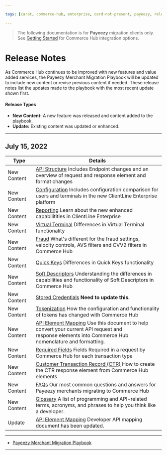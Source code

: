 ```yaml
---

tags: [carat, commerce-hub, enterprise, card-not-present, payeezy, release-notes]

---
```


<!-- theme: danger -->
>  The following documentation is for **Payeezy** migration clients only. See [Getting Started](?path=docs/Getting-Started/Getting-Started-General.md) for Commerce Hub integration options.

# Release Notes

As Commerce Hub continues to be improved with new features and value added services, the Payeezy Merchant Migration Playbook will be updated to include new content or revise previous content if needed.  These release notes list the updates made to the playbook with the most recent update shown first.

#### Release Types

- **New Content:** A new feature was released and content added to the playbook.
- **Update:** Existing content was updated or enhanced.

---

## July 15, 2022

| Type | Details |  
| ----- | ----- |
| New Content | [API Structure](?path=docs/Resources/Guides/Payeezy/Payeezy-Migration-ExtendedCoreAPI.md) Includes Endpoint changes and an overview of request and response element and format changes |
| New Content | [Configuration](?path=docs/Resources/Guides/Payeezy/Payeezy-Migration-ExtendedCoreConfig.md) Includes configuration comparison for users and terminals in the new ClientLine Enterprise platform|
| New Content | [Reporting](?path=docs/Resources/Guides/Payeezy/Payeezy-Migration-ExtendedCoreReporting.md) Learn about the new enhanced capabilitities in ClientLine Enterprise|
| New Content | [Virtual Terminal](?path=docs/Resources/Guides/Payeezy/Payeezy-Migration-ExtendedCoreVT.md) Differences in Virtual Terminal functionality |
| New Content | [Fraud](?path=docs/Resources/Guides/Payeezy/Payeezy-Migration-ExtendedFeaturesFraud.md) What's different for the fraud settings, velocity controls, AVS filters and CVV2 filters in Commerce Hub |
| New Content | [Quick Keys](?path=docs/Resources/Guides/Payeezy/Payeezy-Migration-ExtendedFeaturesQuickKey.md) Differences in Quick Keys functionality |
| New Content | [Soft Descriptors](?path=docs/Resources/Guides/Payeezy/Payeezy-Migration-ExtendedFeaturesSoftD.md) Understanding the differences in capabilities and functionality of Soft Descriptors in Commerce Hub|
| New Content | [Stored Credentials](?path=docs/Resources/Guides/Payeezy/Payeezy-Migration-ExtendedFeaturesStoredCredentials.md) **Need to update this.** |
| New Content | [Tokenization](?path=docs/Resources/Guides/Payeezy/Payeezy-Migration-ExtendedFeaturesTokens.md) How the configuration and functionality of tokens has changed with Commerce Hub|
| New Content | [API Element Mapping](?path=docs/Resources/Guides/Payeezy/Payeezy-Migration-ExtendedTechnicalAPI.md) Use this document to help convert your current API request and <br> response elements into Commerce Hub nomenclature and formatting. |
| New Content | [Required Fields](?path=docs/Resources/Guides/Payeezy/Payeezy-Migration-ExtendedTechnicalRequired.md) Fields Required in a request by Commerce Hub for each transaction type|
| New Content | [Customer Transaction Record (CTR)](?path=docs/Resources/Guides/Payeezy/Payeezy-Migration-ExtendedTechnicalCTR.md) How to create the CTR response element from Commerce Hub elements |
| New Content | [FAQs](?path=docs/Resources/Guides/Payeezy/Payeezy-Migration-FAQs.md) Our most common questions and answers for Payeezy merchants migrating to Commerce Hub|
| New Content | [Glossary](?path=docs/Resources/Guides/Payeezy/Payeezy-Migration-FAQs.md) A list of programming and API-related terms, acronyms, and phrases to help you think like a developer.|
| Update | [API Element Mapping](?path=docs/Resources/Guides/Payeezy/Payeezy-Migration-ExtendedTechnicalAPI.md) Developer API mapping document has been updated.|


---

- [Payeezy Merchant Migration Playbook](?path=docs/Resources/Guides/Payeezy/Payeezy-Migration-ExtendedLanding.md)

---
